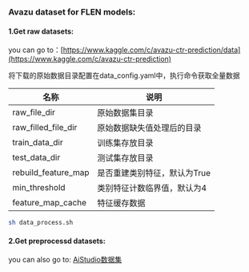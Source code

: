### Avazu dataset for FLEN models:
#### 1.Get raw datasets:
you can go to：[https://www.kaggle.com/c/avazu-ctr-prediction/data](https://www.kaggle.com/c/avazu-ctr-prediction)

将下载的原始数据目录配置在data_config.yaml中，执行命令获取全量数据

| 名称 | 说明 | 
| -------- | -------- | 
| raw_file_dir | 原始数据集目录 |
| raw_filled_file_dir     | 原始数据缺失值处理后的目录     |
|   train_data_dir   | 训练集存放目录     | 
|   test_data_dir   | 测试集存放目录     | 
| rebuild_feature_map     | 是否重建类别特征，默认为True     |
| min_threshold     | 类别特征计数临界值，默认为4    |
| feature_map_cache     | 特征缓存数据     | 



```bash
sh data_process.sh
```
#### 2.Get preprocessd datasets:
you can also go to: [AiStudio数据集](https://aistudio.baidu.com/aistudio/datasetdetail/125200)
